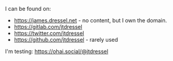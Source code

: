 I can be found on:
- https://james.dressel.net - no content, but I own the domain.
- https://gitlab.com/jtdressel
- https://twitter.com/jtdressel
- https://github.com/jtdressel - rarely used

I'm testing: https://ohai.social/@jtdressel

